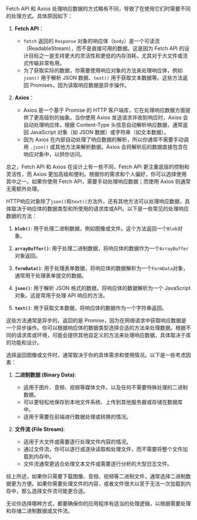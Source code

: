 Fetch API 和 Axios 处理响应数据的方式略有不同，导致了在使用它们时需要不同的处理方式。具体原因如下：

1. **Fetch API**：
   - `fetch` 返回的 `Response` 对象的响应体（`body`）是一个可读流（ReadableStream），而不是直接可用的数据。这是因为 Fetch API 的设计目标之一是支持更大的灵活性和更低的内存消耗，尤其对于大文件或流式传输非常有用。
   - 为了获取实际的数据，你需要使用响应对象的方法来处理响应体，例如 `json()` 用于解析 JSON 数据、`text()` 用于获取文本数据等。这些方法返回 Promises，因为读取响应数据是异步操作。

2. **Axios**：
   - Axios 是一个基于 Promise 的 HTTP 客户端库，它在处理响应数据方面提供了更高级别的抽象。当你使用 Axios 发送请求并收到响应时，Axios 会自动处理响应体，根据 Content-Type 头信息自动解析响应数据，通常返回 JavaScript 对象（如 JSON 数据）或字符串（如文本数据）。
   - 因为 Axios 在内部自动处理了响应数据的解析，所以你通常不需要手动调用 `.json()` 或其他方法来解析数据。Axios 会将解析后的数据直接包含在响应对象中，以供你访问。

总之，Fetch API 和 Axios 在设计上有一些不同，Fetch API 更注重底层的控制和灵活性，而 Axios 更加高级和便利。根据你的需求和个人偏好，你可以选择使用其中之一。如果你使用 Fetch API，需要手动处理响应数据；而使用 Axios 则通常无需额外处理。



HTTP响应对象除了`json()`和`text()`方法外，还有其他方法可以处理响应数据，具体取决于响应体的数据类型和所使用的请求库或API。以下是一些常见的处理响应数据的方法：

1. **`blob()`**: 用于处理二进制数据，例如图像或文件。这个方法返回一个`Blob`对象。

2. **`arrayBuffer()`**: 用于处理二进制数据，将响应体的数据作为一个`ArrayBuffer`对象返回。

3. **`formData()`**: 用于处理表单数据，将响应体的数据解析为一个`FormData`对象，通常用于处理表单提交的数据。

4. **`json()`**: 用于解析 JSON 格式的数据，将响应体的数据解析为一个 JavaScript 对象。这是常用于处理 API 响应的方法。

5. **`text()`**: 用于获取文本数据，将响应体的数据作为一个字符串返回。

这些方法通常是异步的，返回的是 Promise，因为在网络请求中获取响应数据是一个异步操作。你可以根据响应体的数据类型选择合适的方法来处理数据。根据不同的请求库或环境，可能会提供其他自定义的方法来处理响应数据，具体取决于库的功能和设计。





选择返回图像或文件时，通常取决于你的具体需求和使用情况。以下是一些考虑因素：

1. **二进制数据 (Binary Data)**:
   - 适用于图片、音频、视频等媒体文件，以及任何不需要特殊处理的二进制数据。
   - 可以更轻松地保存到本地文件系统、上传到其他服务器或存储在数据库中。
   - 适用于需要在前端进行数据处理或转换的情况。

2. **文件流 (File Stream)**:
   - 适用于大文件或需要逐行处理文件内容的情况。
   - 通过文件流，你可以逐行或逐块读取和处理文件，而不需要将整个文件加载到内存中。
   - 文件流通常更适合处理文本文件或需要逐行分析的大型日志文件。

综上所述，如果你只需要下载图像、音频、视频等二进制文件，通常选择二进制数据更为方便。如果你需要处理文件的内容，或者文件很大以至于无法一次加载到内存中，那么选择文件流可能更合适。

无论你选择哪种方式，都要确保你的应用程序有适当的处理逻辑，以根据需要处理和存储二进制数据或文件流。
